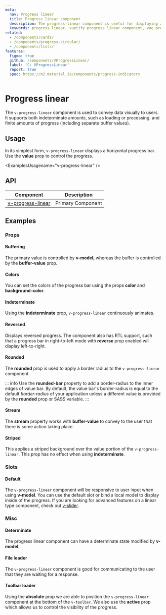 ```yaml
---
meta:
  nav: Progress linear
  title: Progress linear component
  description: The progress-linear component is useful for displaying a visual indicator of numerical data in a straight line.
  keywords: progress linear, vuetify progress linear component, vue progress linear component, linear progress
related:
  - /components/cards/
  - /components/progress-circular/
  - /components/lists/
features:
  figma: true
  github: /components/VProgressLinear/
  label: 'C: VProgressLinear'
  report: true
  spec: https://m2.material.io/components/progress-indicators
---
```


# Progress linear

The `v-progress-linear` component is used to convey data visually to users. It supports both indeterminate amounts, such as loading or processing, and finite amounts of progress (including separate buffer values).

<PageFeatures />

## Usage

In its simplest form, `v-progress-linear` displays a horizontal progress bar. Use the **value** prop to control the progress.

<ExamplesUsagename="v-progress-linear" />

<PromotedEntry />

## API

| Component | Description |
| - | - |
| [v-progress-linear](/api/v-progress-linear/) | Primary Component |

<ApiInline hide-links />

## Examples

### Props

#### Buffering

The primary value is controlled by **v-model**, whereas the buffer is controlled by the **buffer-value** prop.

<ExamplesExample file="v-progress-linear/prop-buffer-value" />

#### Colors

You can set the colors of the progress bar using the props **color** and **background-color**.

<ExamplesExample file="v-progress-linear/prop-colors" />

#### Indeterminate

Using the **indeterminate** prop, `v-progress-linear` continuously animates.

<ExamplesExample file="v-progress-linear/prop-indeterminate" />

#### Reversed

Displays reversed progress. The component also has RTL support, such that a progress bar in right-to-left mode with **reverse** prop enabled will display left-to-right.

<ExamplesExample file="v-progress-linear/prop-reverse" />

#### Rounded

The **rounded** prop is used to apply a border radius to the `v-progress-linear` component.

<ExamplesExample file="v-progress-linear/prop-rounded" />

::: info
  Use the **rounded-bar** property to add a border-radius to the inner edges of value bar. By default, the value bar's border-radius is equal to the default _border-radius_ of your application unless a different value is provided by the **rounded** prop or SASS variable.
:::

#### Stream

The **stream** property works with **buffer-value** to convey to the user that there is some action taking place.

<ExamplesExample file="v-progress-linear/prop-stream" />

#### Striped

This applies a striped background over the value portion of the `v-progress-linear`. This prop has no effect when using **indeterminate**.

<ExamplesExample file="v-progress-linear/prop-striped" />

### Slots

#### Default

The `v-progress-linear` component will be responsive to user input when using **v-model**. You can use the default slot or bind a local model to display inside of the progress. If you are looking for advanced features on a linear type component, check out [v-slider](/components/sliders).

<ExamplesExample file="v-progress-linear/slot-default" />

### Misc

#### Determinate

The progress linear component can have a determinate state modified by **v-model**.

<ExamplesExample file="v-progress-linear/misc-determinate" />

#### File loader

The `v-progress-linear` component is good for communicating to the user that they are waiting for a response.

<ExamplesExample file="v-progress-linear/misc-file-loader" />

#### Toolbar loader

Using the **absolute** prop we are able to position the `v-progress-linear` component at the bottom of the `v-toolbar`. We also use the **active** prop which allows us to control the visibility of the progress.

<ExamplesExample file="v-progress-linear/misc-toolbar-loader" />
